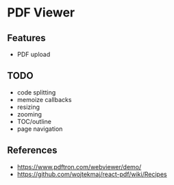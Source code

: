 # PDF Viewer

## Features

- PDF upload

## TODO

- code splitting
- memoize callbacks
- resizing
- zooming
- TOC/outline
- page navigation

## References

- https://www.pdftron.com/webviewer/demo/
- https://github.com/wojtekmaj/react-pdf/wiki/Recipes
